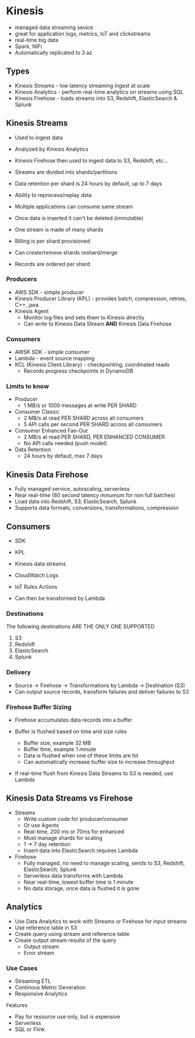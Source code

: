 # Kinesis

* managed data streaming sevice
* great for application logs, metrics, IoT and clickstreams
* real-time big data
* Spark, NiFi
* Automatically replicated to 3 az

## Types

* Kinesis Streams - low latency streaming ingest at scale
* Kinesis Analytics - perform real-time analytics on streams using SQL
* Kinesis Firehose - loads streams into S3, Redshift, ElasticSearch & Splunk

## Kinesis Streams

* Used to ingest data
* Analyzed by Kinesis Analytics
* Kinesis Firehose then used to ingest data to S3, Redshift, etc...

* Streams are divided into shards/partitions
* Data retention per shard is 24 hours by default, up to 7 days
* Ability to reprocess/replay data
* Multiple applications can consume same stream
* Once data is inserted it can't be deleted (immutable)

* One stream is made of many shards
* Billing is per shard provisioned
* Can create/remove shards reshard/merge
* Records are ordered per shard

### Producers

* AWS SDK - simple producer
* Kinesis Producer Library (KPL) - provides batch, compression, retries, C++, java
* Kinesis Agent
  * Monitor log files and sets them to Kinesis directly
  * Can write to Kinesis Data Stream **AND** Kinesis Data Firehose

### Consumers

* AWSK SDK - simple consumer
* Lambda - event source mapping
* KCL (Kinesis Client Library) - checkpointing, coordinated reads
  * Records progress checkpoints in DynamoDB

### Limits to know

* Producer
  * 1 MB/s or 1000 messages at write PER SHARD
* Consumer Classic
  * 2 MB/s at read PER SHARD across all consumers
  * 5 API calls per second PER SHARD across all consumers
* Consumer Enhanced Fan-Out
  * 2 MB/s at read PER SHARD, PER ENHANCED CONSUMER
  * No API calls needed (push model)
* Data Retention
  * 24 hours by default, max 7 days

## Kinesis Data Firehose

* Fully managed service, autoscaling, serverless
* Near real-time (60 second latency minumum for non full batches)
* Load data into Redshift, S3, ElasticSearch, Splunk
* Supports data formats, conversions, transformations, compression

## Consumers

* SDK
* KPL
* Kinesis data streams
* CloudWatch Logs
* IoT Rules Actions

* Can then be transformed by Lambda

### Destinations

The following destinations ARE THE ONLY ONE SUPPORTED

1. S3
1. Redshift
1. ElasticSearch
1. Splunk

###  Delivery

* Source -> Firehose -> Transformations by Lambda -> Destination (S3)
* Can output source records, transform failures and deliver failures to S3

### Firehose Buffer Sizing

* Firehose accumulates data records into a buffer
* Buffer is flushed based on time and size rules
  * Buffer size, example 32 MB
  * Buffer time, example 1 minute
  * Data is flushed when one of these limits are hit
  * Can automatically increase buffer size to increase throughput

* If real-time flush from Kinesis Data Streams to S3 is needed, use Lambda

## Kinesis Data Streams vs Firehose

* Streams
  * Write custom code for producer/consumer
  * Or use Agents
  * Real-time, 200 ms or 70ms for enhanced
  * Must manage shards for scaling
  * 1 -> 7 day retention
  * Insert data into ElasticSearch requires Lambda
* Firehose
  * Fully managed, no need to manage scaling, sends to S3, Redshift, ElasticSearch, Splunk
  * Serverless data transforms with Lambda
  * Near real-time, lowest buffer time is 1 minute
  * No data storage, once data is flushed it is gone

## Analytics

* Use Data Analytics to work with Streams or Firehose for input streams
* Use reference table in S3
* Create query using stream and reference table
* Create output stream results of the query
  * Output stream
  * Error stream

### Use Cases

* Streaming ETL
* Continous Metric Generation
* Responsive Analytics

Features

* Pay for resource use only, but is expensive
* Serverless
* SQL or Flink